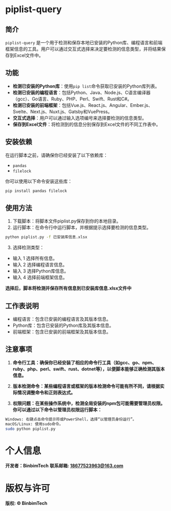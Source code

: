 # piplist-query

## 简介
`piplist-query` 是一个用于检测和保存本地已安装的Python库、编程语言和前端框架信息的工具。用户可以通过交互式选择来决定要检测的信息类型，并将结果保存到Excel文件中。

## 功能
- **检测已安装的Python库**：使用`pip list`命令获取已安装的Python库列表。
- **检测已安装的编程语言**：包括Python、Java、Node.js、C语言编译器（gcc）、Go语言、Ruby、PHP、Perl、Swift、Rust和C#。
- **检测已安装的前端框架**：包括Vue.js、React.js、Angular、Ember.js、Svelte、Next.js、Nuxt.js、Gatsby和VuePress。
- **交互式选择**：用户可以通过输入选项编号来选择要检测的信息类型。
- **保存到Excel文件**：将检测到的信息分别保存到Excel文件的不同工作表中。

## 安装依赖
在运行脚本之前，请确保你已经安装了以下依赖库：
- `pandas`
- `filelock`

你可以使用以下命令安装这些库：
```bash
pip install pandas filelock
```

## 使用方法
1. 下载脚本：将脚本文件piplist.py保存到你的本地目录。
2. 运行脚本：在命令行中运行脚本，并根据提示选择要检测的信息类型。
```bash
python piplist.py -f 已安装库信息.xlsx
```
3. 选择检测类型：
- 输入 1 选择所有信息。
- 输入 2 选择编程语言信息。
- 输入 3 选择Python库信息。
- 输入 4 选择前端框架信息。

**选择后，脚本将检测并保存所有信息到已安装库信息.xlsx文件中**

## 工作表说明
- 编程语言：包含已安装的编程语言及其版本信息。
- Python库：包含已安装的Python库及其版本信息。
- 前端框架：包含已安装的前端框架及其版本信息。

## 注意事项
1. **命令行工具：确保你已经安装了相应的命令行工具（如gcc、go、npm、ruby、php、perl、swift、rust、dotnet等），以便脚本能够正确检测其版本信息。**

2. **版本检测命令：某些编程语言或框架的版本检测命令可能有所不同，请根据实际情况调整命令和正则表达式。**

3. **权限问题：在某些操作系统中，检测全局安装的npm包可能需要管理员权限。你可以通过以下命令以管理员权限运行脚本：**
```bash
Windows: 右键点击命令提示符或PowerShell，选择“以管理员身份运行”。
macOS/Linux: 使用sudo命令。
sudo python piplist.py
```

# 个人信息

**开发者：BinbimTech**
**联系邮箱: 18677523963@163.com**

# 版权与许可
**版权: © BinbimTech**